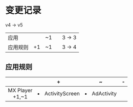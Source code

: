 # 变更记录

v4 -> v5

||||||
|-|:-:|:-:|:-:|:-:|
|应用||~1||3 -> 3|
|应用规则|+1|~1||3 -> 4|

## 应用规则

||+|~|-|
|:-:|-|-|-|
|MX Player<br>+1,~1|<li>ActivityScreen|<li>AdActivity||

